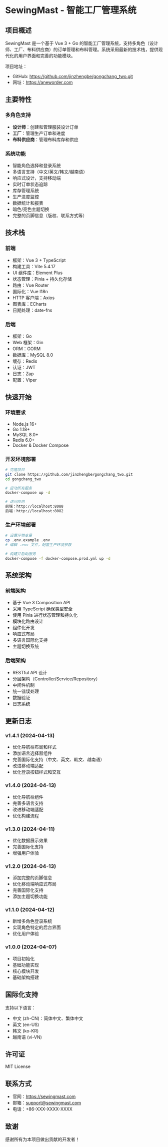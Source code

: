 # SewingMast - 智能工厂管理系统

## 项目概述
SewingMast 是一个基于 Vue 3 + Go 的智能工厂管理系统，支持多角色（设计师、工厂、布料供应商）的订单管理和布料管理。系统采用最新的技术栈，提供现代化的用户界面和完善的功能模块。

项目地址：
- GitHub: https://github.com/jinzhengbe/gongchang_two.git
- 网址：https://aneworder.com

## 主要特性

### 多角色支持
- **设计师**：创建和管理服装设计订单
- **工厂**：管理生产订单和进度
- **布料供应商**：管理布料库存和供应

### 系统功能
- 智能角色选择和登录系统
- 多语言支持（中文/英文/韩文/越南语）
- 响应式设计，支持移动端
- 实时订单状态追踪
- 库存管理系统
- 生产进度监控
- 数据统计和报表
- 暗色/亮色主题切换
- 完整的页脚信息（版权、联系方式等）

## 技术栈

### 前端
- 框架：Vue 3 + TypeScript
- 构建工具：Vite 5.4.17
- UI 组件库：Element Plus
- 状态管理：Pinia + 持久化存储
- 路由：Vue Router
- 国际化：Vue I18n
- HTTP 客户端：Axios
- 图表库：ECharts
- 日期处理：date-fns

### 后端
- 框架：Go
- Web 框架：Gin
- ORM：GORM
- 数据库：MySQL 8.0
- 缓存：Redis
- 认证：JWT
- 日志：Zap
- 配置：Viper

## 快速开始

### 环境要求
- Node.js 16+
- Go 1.18+
- MySQL 8.0+
- Redis 6.0+
- Docker & Docker Compose

### 开发环境部署
```bash
# 克隆项目
git clone https://github.com/jinzhengbe/gongchang_two.git
cd gongchang_two

# 启动所有服务
docker-compose up -d

# 访问应用
前端：http://localhost:8088
后端：http://localhost:8082
```

### 生产环境部署
```bash
# 设置环境变量
cp .env.example .env
# 编辑 .env 文件，配置生产环境参数

# 构建并启动服务
docker-compose -f docker-compose.prod.yml up -d
```

## 系统架构

### 前端架构
- 基于 Vue 3 Composition API
- 采用 TypeScript 确保类型安全
- 使用 Pinia 进行状态管理和持久化
- 模块化路由设计
- 组件化开发
- 响应式布局
- 多语言国际化支持
- 主题切换系统

### 后端架构
- RESTful API 设计
- 分层架构（Controller/Service/Repository）
- 中间件机制
- 统一错误处理
- 数据验证
- 日志系统

## 更新日志

### v1.4.1 (2024-04-13)
- 优化导航栏布局和样式
- 添加语言选择器组件
- 完善国际化支持（中文、英文、韩文、越南语）
- 改进移动端适配
- 优化登录按钮样式和交互

### v1.4.0 (2024-04-13)
- 优化导航栏组件
- 完善多语言支持
- 改进移动端适配
- 优化构建流程

### v1.3.0 (2024-04-11)
- 优化数据展示效果
- 完善国际化支持
- 增强用户体验

### v1.2.0 (2024-04-13)
- 添加完整的页脚信息
- 优化移动端响应式布局
- 完善国际化支持
- 添加主题切换功能

### v1.1.0 (2024-04-12)
- 新增多角色登录系统
- 实现角色特定的后台界面
- 优化用户体验

### v1.0.0 (2024-04-07)
- 项目初始化
- 基础功能实现
- 核心模块开发
- 基础架构搭建

## 国际化支持

支持以下语言：
- 中文 (zh-CN)：简体中文、繁体中文
- 英文 (en-US)
- 韩文 (ko-KR)
- 越南语 (vi-VN)

## 许可证
MIT License

## 联系方式
- 官网：https://sewingmast.com
- 邮箱：support@sewingmast.com
- 电话：+86-XXX-XXXX-XXXX

## 致谢
感谢所有为本项目做出贡献的开发者！ 